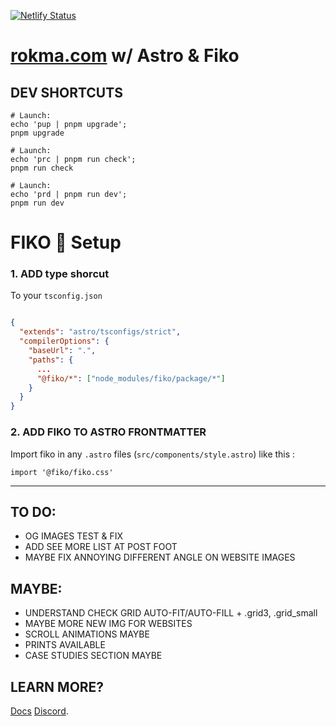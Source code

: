 [![Netlify Status](https://api.netlify.com/api/v1/badges/b85141d9-22dc-4cb4-aed2-27a1871f504a/deploy-status)](https://app.netlify.com/sites/rokmaastro/deploys)

# [rokma.com](https://rokma.com/) w/ Astro & Fiko

## DEV SHORTCUTS

```shell
# Launch:
echo 'pup | pnpm upgrade';
pnpm upgrade
```

```shell
# Launch:
echo 'prc | pnpm run check';
pnpm run check
```

```shell
# Launch:
echo 'prd | pnpm run dev';
pnpm run dev
```

# FIKO 👀 Setup

### 1. ADD type shorcut

To your `tsconfig.json`

```tsconfig.json

{
  "extends": "astro/tsconfigs/strict",
  "compilerOptions": {
    "baseUrl": ".",
    "paths": {
      ...
      "@fiko/*": ["node_modules/fiko/package/*"]
    }
  }
}

```

### 2. ADD FIKO TO ASTRO FRONTMATTER

Import fiko in any `.astro` files (`src/components/style.astro`) like this :

```style.astro
import '@fiko/fiko.css'
```

---

## TO DO:

- OG IMAGES TEST & FIX
- ADD SEE MORE LIST AT POST FOOT
- MAYBE FIX ANNOYING DIFFERENT ANGLE ON WEBSITE IMAGES

## MAYBE:

- UNDERSTAND CHECK GRID AUTO-FIT/AUTO-FILL + .grid3, .grid_small
- MAYBE MORE NEW IMG FOR WEBSITES
- SCROLL ANIMATIONS MAYBE
- PRINTS AVAILABLE
- CASE STUDIES SECTION MAYBE

## LEARN MORE?

[Docs](https://docs.astro.build)
[Discord](https://astro.build/chat).
